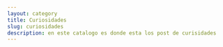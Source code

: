 ```yaml
---
layout: category
title: Curiosidades
slug: curiosidades
description: en este catalogo es donde esta los post de curisidades
---
```

